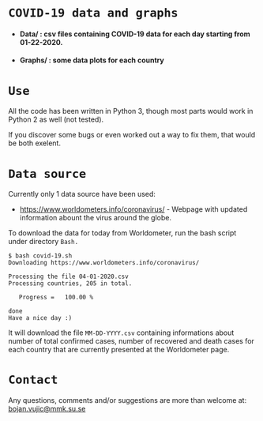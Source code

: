 # `COVID-19 data and graphs`

* #### Data/   : csv files containing COVID-19 data for each day starting from 01-22-2020.
* #### Graphs/ : some data plots for each country





`Use`
==========
All the code has been written in Python 3, though most parts would work in Python 2 as well (not tested).

If you discover some bugs or even worked out a way to fix them, that would be both exelent.

`Data source`
============
Currently only 1 data source have been used:

* https://www.worldometers.info/coronavirus/ - Webpage with updated information abount the virus around the globe.

To download the data for today from Worldometer, run the bash script under directory `Bash.`

```
$ bash covid-19.sh
Downloading https://www.worldometers.info/coronavirus/

Processing the file 04-01-2020.csv
Processing countries, 205 in total.

   Progress =   100.00 %

done
Have a nice day :)
```

It will download the file `MM-DD-YYYY.csv` containing informations about number of total confirmed cases, number of recovered and death cases for each country that are currently presented at the Worldometer page.

`Contact`
=======

Any questions, comments and/or suggestions are more than welcome at: bojan.vujic@mmk.su.se


